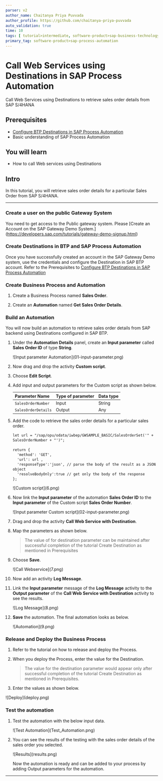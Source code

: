 ```yaml
---
parser: v2
author_name: Chaitanya Priya Puvvada
author_profile: https://github.com/chaitanya-priya-puvvada
auto_validation: true
time: 10
tags: [ tutorial>intermediate, software-product>sap-business-technology-platform, tutorial>free-tier]
primary_tag: software-product>sap-process-automation
---
```


# Call Web Services using Destinations in SAP Process Automation
<!-- description --> Call Web Services using Destinations to retrieve sales order details from SAP S/4HANA

## Prerequisites
 - [Configure BTP Destinations in SAP Process Automation](spa-create-destination)
 - Basic understanding of SAP Process Automation

## You will learn
  - How to call Web services using Destinations

## Intro
In this tutorial, you will retrieve sales order details for a particular Sales Order from SAP S/4HANA.

---

### Create a user on the public Gateway System


You need to get access to the Public gateway system. Please [Create an Account on the SAP Gateway Demo System.] (https://developers.sap.com/tutorials/gateway-demo-signup.html)


### Create Destinations in BTP and SAP Process Automation


Once you have successfully created an account in the SAP Gateway Demo system, use the credentials and configure the Destination in SAP BTP account. Refer to the Prerequisites to [Configure BTP Destinations in SAP Process Automation](spa-create-destination)



### Create Business Process and Automation


1.  Create a Business Process named **Sales Order**.

2.  Create an **Automation** named **Get Sales Order Details**.


### Build an Automation


You will now build an automation to retrieve sales order details from SAP backend using Destinations configured in SAP BTP.

1. Under the **Automation Details** panel, create an **Input parameter** called **Sales Order ID** of type **String**.

    <!-- border -->![Input parameter Automation](01-input-parameter.png)

2. Now drag and drop the activity **Custom script**.

2. Choose **Edit Script**.

3. Add input and output parameters for the Custom script as shown below.

    |  Parameter Name   | Type of parameter  |Data type
    |  :------------- | :------------- | :-------------
    |    `SalesOrderNumber`     | Input| String
    |    `SalesOrderDetails`    | Output |Any

4. Add the code to retrieve the sales order details for a particular sales order.

    ```
    let url = "/sap/opu/odata/iwbep/GWSAMPLE_BASIC/SalesOrderSet('" + SalesOrderNumber + "')";

    return {
      'method': 'GET',
      'url': url ,
      'responseType':'json', // parse the body of the result as a JSON object
      'resolveBodyOnly':true // get only the body of the response
    };
    ```
    <!-- border -->![Custom script](6.png)

5. Now link the **Input parameter** of the automation **Sales Order ID** to the **Input parameter** of the Custom script **Sales Order Number**.

    <!-- border -->![Input parameter Custom script](02-input-parameter.png)

4. Drag and drop the activity **Call Web Service with Destination**.

5. Map the parameters as shown below.

    > The value of for destination parameter can be maintained after successful completion of the tutorial Create Destination as mentioned in Prerequisites  

6. Choose **Save**.

    <!-- border -->![Call Webservice](7.png)

7. Now add an activity **Log Message**.

8. Link the **Input parameter** message of the **Log Message** activity to the **Output parameter** of the **Call Web Service with Destination** activity to see the results.

    <!-- border -->![Log Message](8.png)

9. **Save** the automation. The final automation looks as below.

    <!-- border -->![Automation](9.png)


### Release and Deploy the Business Process


1. Refer to the tutorial on how to release and deploy the Process.
2.  When you deploy the Process, enter the value for the Destination.

    > The value for the destination parameter would appear only after successful completion of the tutorial Create Destination as mentioned in Prerequisites.

3. Enter the values as shown below.

<!-- border -->![Deploy](deploy.png)


### Test the automation


1. Test the automation with the below input data.

    <!-- border -->![Test Automation](Test_Automation.png)

2. You can see the results of the testing with the sales order details of the sales order you selected.

    <!-- border -->![Results](results.png)

    Now the automation is ready and can be added to your process by adding Output parameters for the automation.



---
